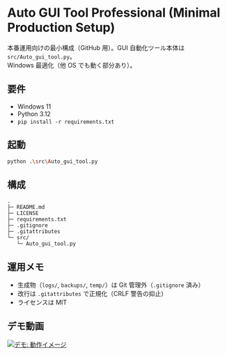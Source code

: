 # Auto GUI Tool Professional (Minimal Production Setup)

本番運用向けの最小構成（GitHub 用）。GUI 自動化ツール本体は `src/Auto_gui_tool.py`。  
Windows 最適化（他 OS でも動く部分あり）。

## 要件
- Windows 11
- Python 3.12
- `pip install -r requirements.txt`

## 起動
```bash
python .\src\Auto_gui_tool.py
```

## 構成
```
.
├─ README.md
├─ LICENSE
├─ requirements.txt
├─ .gitignore
├─ .gitattributes
└─ src/
   └─ Auto_gui_tool.py
```

## 運用メモ
- 生成物（`logs/`, `backups/`, `temp/`）は Git 管理外（`.gitignore` 済み）
- 改行は `.gitattributes` で正規化（CRLF 警告の抑止）
- ライセンスは MIT


## デモ動画

[![デモ: 動作イメージ](https://img.youtube.com/vi/wOKixLcCThY/hqdefault.jpg)](https://www.youtube.com/watch?v=wOKixLcCThY "Auto GUI Tool - 動作イメージ")

